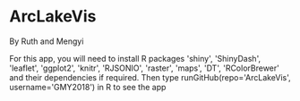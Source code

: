 # ArcLakeVis

By Ruth and Mengyi

For this app, you will need to install R packages 'shiny', 'ShinyDash', 'leaflet', 'ggplot2', 'knitr', 'RJSONIO', 'raster', 'maps', 'DT', 'RColorBrewer' and their dependencies if required. Then type runGitHub(repo='ArcLakeVis', username='GMY2018') in R to see the app
